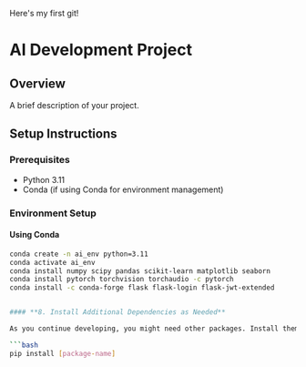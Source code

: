 Here's my first git!











































# AI Development Project

## Overview

A brief description of your project.

## Setup Instructions

### Prerequisites

- Python 3.11
- Conda (if using Conda for environment management)

### Environment Setup

#### Using Conda

```bash
conda create -n ai_env python=3.11
conda activate ai_env
conda install numpy scipy pandas scikit-learn matplotlib seaborn
conda install pytorch torchvision torchaudio -c pytorch
conda install -c conda-forge flask flask-login flask-jwt-extended


#### **8. Install Additional Dependencies as Needed**

As you continue developing, you might need other packages. Install them within your virtual environment.

```bash
pip install [package-name]

